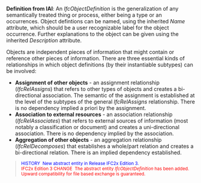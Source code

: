﻿**Definition
from IAI**: An _IfcObjectDefinition_ is the generalization of any semantically treated thing or process, either being a type or an occurrences. Object defintions can be named, using the inherited _Name_ attribute, which should be a user recognizable label for the object occurrence. Further explanations to the object can be given using the inherited _Description_ attribute.&nbsp;

Objects are independent pieces of information that might contain or reference other pieces of information. There are three essential kinds of relationships in which object definitions (by their instantiable subtypes) can be involved:

* **Assignment of other objects** - an assignment relationship (_IfcRelAssigns_) that refers to other types of objects and creates a bi-directional association. The semantic of the assignment is established at the level of the subtypes of the general _IfcRelAssigns_ relationship. There is no dependency implied a priori by the assignment.
* **Association to external resources** - an association relationship (_IfcRelAssociates_) that refers to external sources of information (most notably a classification or document) and creates a uni-directional association. There is no dependency implied by the association.
* **Aggregation of other objects** - an aggregation relationship (_IfcRelDecomposes_) that establishes a whole/part relation and creates a bi-directional relation. There is an implied dependency established.

> <small> <font color="#0000ff">HISTORY&nbsp;
New abstract entity in Release IFC2x Edition 3. </font><br>
  <font color="#ff0000">IFC2x Edition 3
CHANGE&nbsp; The
abstract entity <i>IfcObjectDefinition&nbsp;</i>has
been added. Upward compatibility for file
based exchange is guaranteed.</font> </small>
